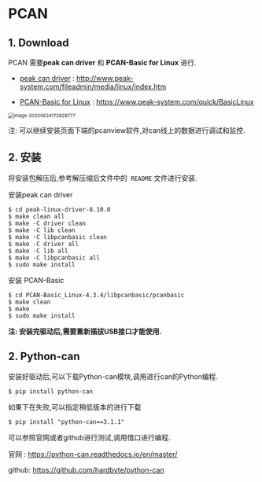 # PCAN

## 1. Download

PCAN 需要**peak can driver** 和 **PCAN-Basic for Linux** 进行.   

* [peak can driver](http://www.peak-system.com/fileadmin/media/linux/index.htm) : http://www.peak-system.com/fileadmin/media/linux/index.htm

* [PCAN-Basic for Linux](https://www.peak-system.com/quick/BasicLinux) : https://www.peak-system.com/quick/BasicLinux



<img src="/home/xuhui/.config/Typora/typora-user-images/image-20200624172828777.png" alt="image-20200624172828777" style="zoom: 67%;" />

注: 可以继续安装页面下端的pcanview软件,对can线上的数据进行调试和监控.

## 2. 安装

将安装包解压后,参考解压缩后文件中的` README` 文件进行安装.  

安装peak can driver

```
$ cd peak-linux-driver-8.10.0
$ make clean all
$ make -C driver clean
$ make -C lib clean
$ make -C libpcanbasic clean
$ make -C driver all
$ make -C lib all
$ make -C libpcanbasic all
$ sudo make install   
```

安装 PCAN-Basic 

```
$ cd PCAN-Basic_Linux-4.3.4/libpcanbasic/pcanbasic
$ make clean
$ make
$ sudo make install
```

**注: 安装完驱动后,需要重新插拔USB接口才能使用.**

## 2. Python-can

安装好驱动后,可以下载Python-can模块,调用进行can的Python编程.

```
$ pip install python-can
```

如果下在失败,可以指定稍低版本的进行下载

```
$ pip install "python-can==3.1.1"
```

可以参照官网或者github进行测试,调用借口进行编程.

官网 : https://python-can.readthedocs.io/en/master/

github: https://github.com/hardbyte/python-can